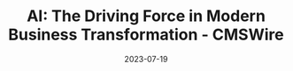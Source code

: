 ---
category:
- .nan
date: 2023-07-19
keyword_suggestion: ubuntu install docker
post_inspiration: https://www.cmswire.com/digital-experience/how-is-ai-changing-digital-transformation/
silot_terms: digital automation
title: 'AI: The Driving Force in Modern Business Transformation - CMSWire'
---